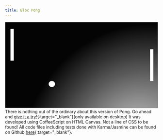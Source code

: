 ```yaml
---
title: Bloc Pong
---
```


![Bloc Pong](assets/img/work/proj-3/thumb.jpg)
There is nothing out of the ordinary about this version of Pong. Go ahead and [give it a try!](http://run.plnkr.co/plunks/9ac8j7BUMfwGnYTOS3In/){:target="_blank"}(only available on desktop) It was developed using CoffeeScript on HTML Canvas. Not a line of CSS to be found! All code files including tests done with Karma/Jasmine can be found on Github [here](https://github.com/EricSSartorius/bloc-pong){:target="_blank"}.

